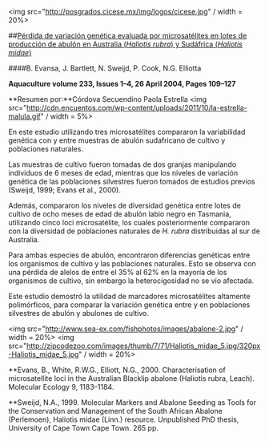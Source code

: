 <img src="http://posgrados.cicese.mx/img/logos/cicese.jpg" / width = 20%>

##[Pérdida de variación genética evaluada por microsatélites en lotes de producción de abulón en Australia (*Haliotis rubra*) y Sudáfrica (*Haliotis midae*)](http://www.sciencedirect.com/science/article/pii/S0044848603006665)

####B. Evansa, J. Bartlett, N. Sweijd, P. Cook, N.G. Elliotta

**Aquaculture volume 233, Issues 1–4, 26 April 2004, Pages 109–127**

**Resumen por:**Córdova Secuendino Paola Estrella 
<img src="http://cdn.encuentos.com/wp-content/uploads/2011/10/la-estrella-malula.gif" / width = 5%>

En este estudio utilizando tres microsatélites compararon la variabilidad genética con y  entre muestras de abulón sudafricano de cultivo y poblaciones naturales. 

Las muestras de cultivo fueron tomadas de dos granjas manipulando individuos de 6 meses de edad, mientras que los niveles de variación genética de las poblaciones silvestres fueron tomados de estudios previos (Sweijd, 1999; Evans et al., 2000). 

Además, compararon los niveles de diversidad genética entre lotes de cultivo de  ocho meses de edad de abulón labio negro  en Tasmania, utilizando cinco loci microsatélite, los cuales posteriormente compararon con la diversidad de poblaciones naturales de *H. rubra* distribuidas al sur de Australia.

Para ambas especies de abulón, encontraron diferencias genéticas entre los organismos de cultivo y las poblaciones naturales. Esto se observa con una pérdida de alelos de entre el 35% al 62% en la mayoría de los organismos de cultivo, sin embargo la heterocigosidad no se vio afectada.

Este estudio demostró la utilidad de marcadores microsatélites altamente polimórficos, para comparar la variación genética entre y en poblaciones silvestres de abulón  y abulones de cultivo.

<img src="http://www.sea-ex.com/fishphotos/images/abalone-2.jpg" / width = 20%>
<img src="http://zipcodezoo.com/images/thumb/7/71/Haliotis_midae_5.jpg/320px-Haliotis_midae_5.jpg" / width = 20%>

**Evans, B., White, R.W.G., Elliott, N.G., 2000. Characterisation of microsatellite loci in the Australian Blacklip abalone (Haliotis rubra, Leach). Molecular Ecology 9, 1183–1184.

**Sweijd, N.A., 1999. Molecular Markers and Abalone Seeding as Tools for the Conservation and Management of the South African Abalone (Perlemoen), Haliotis midae (Linn.) resource. Unpublished PhD thesis, University of Cape Town Cape Town. 265 pp.
